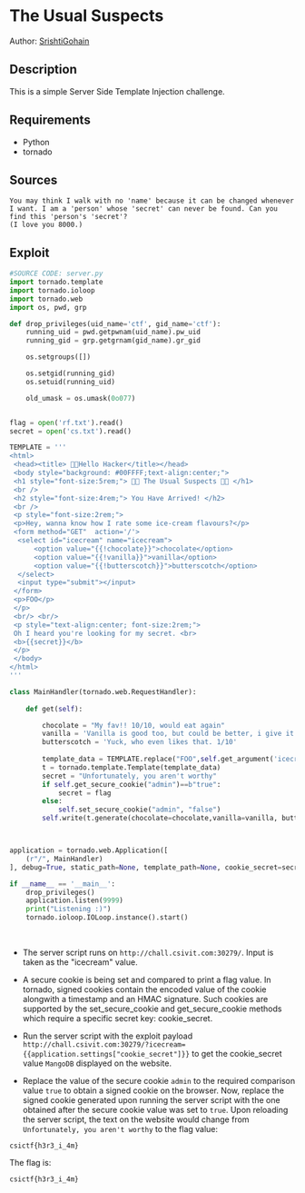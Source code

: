 # The Usual Suspects

Author: [SrishtiGohain](https:github.com/SrishtiGohain)

## Description

This is a simple Server Side Template Injection challenge.

## Requirements

- Python
- tornado

## Sources

```
You may think I walk with no 'name' because it can be changed whenever I want. I am a 'person' whose 'secret' can never be found. Can you find this 'person's 'secret'?
(I love you 8000.)
```

## Exploit

```python
#SOURCE CODE: server.py
import tornado.template
import tornado.ioloop
import tornado.web
import os, pwd, grp

def drop_privileges(uid_name='ctf', gid_name='ctf'):
    running_uid = pwd.getpwnam(uid_name).pw_uid
    running_gid = grp.getgrnam(gid_name).gr_gid

    os.setgroups([])

    os.setgid(running_gid)
    os.setuid(running_uid)

    old_umask = os.umask(0o077)


flag = open('rf.txt').read()
secret = open('cs.txt').read()

TEMPLATE = '''
<html>
 <head><title> 🐱‍👤Hello Hacker</title></head>
 <body style="background: #00FFFF;text-align:center;">
 <h1 style="font-size:5rem;"> 🐱‍👤 The Usual Suspects 🐱‍👤 </h1>
 <br />
 <h2 style="font-size:4rem;"> You Have Arrived! </h2>
 <br />
 <p style="font-size:2rem;"> 
 <p>Hey, wanna know how I rate some ice-cream flavours?</p>
 <form method="GET"  action='/'>
  <select id="icecream" name="icecream">
      <option value="{{!chocolate}}">chocolate</option>
      <option value="{{!vanilla}}">vanilla</option>
      <option value="{{!butterscotch}}">butterscotch</option>
  </select>
  <input type="submit"></input>
 </form>
 <p>FOO</p>
 </p>
 <br/> <br/>
 <p style="text-align:center; font-size:2rem;">
 Oh I heard you're looking for my secret. <br>
 <b>{{secret}}</b>
 </p>
 </body>
</html>
'''

class MainHandler(tornado.web.RequestHandler):
 
    def get(self):

        chocolate = "My fav!! 10/10, would eat again"
        vanilla = 'Vanilla is good too, but could be better, i give it a 7/10'
        butterscotch = 'Yuck, who even likes that. 1/10'
        
        template_data = TEMPLATE.replace("FOO",self.get_argument('icecream',''))
        t = tornado.template.Template(template_data)
        secret = "Unfortunately, you aren't worthy"
        if self.get_secure_cookie("admin")==b"true":
            secret = flag
        else:
            self.set_secure_cookie("admin", "false")
        self.write(t.generate(chocolate=chocolate,vanilla=vanilla, butterscotch=butterscotch, application=application, secret=secret))



application = tornado.web.Application([
    (r"/", MainHandler)
], debug=True, static_path=None, template_path=None, cookie_secret=secret)

if __name__ == '__main__':
    drop_privileges()
    application.listen(9999)
    print("Listening :)")
    tornado.ioloop.IOLoop.instance().start()
```
<br />

- The server script runs on `http://chall.csivit.com:30279/`. Input is taken as the "icecream" value. 
 
- A secure cookie is being set and compared to print a flag value. In tornado, signed cookies contain the encoded value of the cookie
  alongwith a timestamp and an HMAC signature. Such cookies are supported by the set_secure_cookie and get_secure_cookie methods which require a specific secret key: cookie_secret.

- Run the server script with the exploit payload `http://chall.csivit.com:30279/?icecream={{application.settings["cookie_secret"]}}` to get the cookie_secret value `MangoDB` displayed on the website.
  
- Replace the value of the secure cookie `admin` to the required comparison value `true` to obtain a signed cookie on the browser. Now, replace the signed cookie generated upon running the server script with the one obtained after the secure cookie value was set to `true`. Upon reloading the server script, the text on the website would change from `Unfortunately, you aren't worthy` to the flag value:

```
csictf{h3r3_i_4m}
```


The flag is:
```
csictf{h3r3_i_4m}
```
